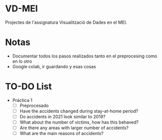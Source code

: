 # VD-MEI
Projectes de l'assignatura Visualització de Dades en el MEI.

# Notas
- Documentar todos los pasos realizados tanto en el preprocesing como en lo otro
- Google colab, ir guardando y esas cosas

# TO-DO List
- Práctica 1
    - [ ] Preprocesado
    - [ ] Have the accidents changed during stay-at-home period?
    - [ ] Do accidents in 2021 look similar to 2019?
    - [ ] What about the number of victims, how has this behaved?
    - [ ] Are there any areas with larger number of accidents?
    - [ ] What are the main reasons of accidents?
